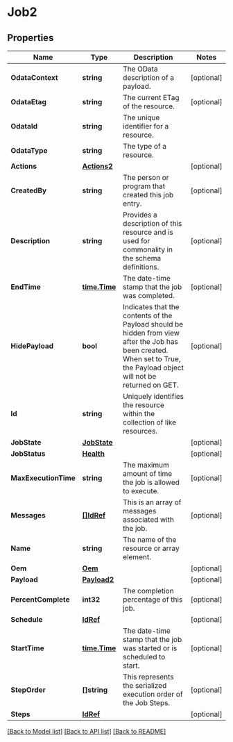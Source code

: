 # Job2

## Properties
Name | Type | Description | Notes
------------ | ------------- | ------------- | -------------
**OdataContext** | **string** | The OData description of a payload. | [optional] 
**OdataEtag** | **string** | The current ETag of the resource. | [optional] 
**OdataId** | **string** | The unique identifier for a resource. | 
**OdataType** | **string** | The type of a resource. | 
**Actions** | [**Actions2**](Actions_2.md) |  | [optional] 
**CreatedBy** | **string** | The person or program that created this job entry. | [optional] 
**Description** | **string** | Provides a description of this resource and is used for commonality  in the schema definitions. | [optional] 
**EndTime** | [**time.Time**](time.Time.md) | The date-time stamp that the job was completed. | [optional] 
**HidePayload** | **bool** | Indicates that the contents of the Payload should be hidden from view after the Job has been created.  When set to True, the Payload object will not be returned on GET. | [optional] 
**Id** | **string** | Uniquely identifies the resource within the collection of like resources. | 
**JobState** | [**JobState**](JobState.md) |  | [optional] 
**JobStatus** | [**Health**](Health.md) |  | [optional] 
**MaxExecutionTime** | **string** | The maximum amount of time the job is allowed to execute. | [optional] 
**Messages** | [**[]IdRef**](idRef.md) | This is an array of messages associated with the job. | [optional] 
**Name** | **string** | The name of the resource or array element. | 
**Oem** | [**Oem**](Oem.md) |  | [optional] 
**Payload** | [**Payload2**](Payload_2.md) |  | [optional] 
**PercentComplete** | **int32** | The completion percentage of this job. | [optional] 
**Schedule** | [**IdRef**](idRef.md) |  | [optional] 
**StartTime** | [**time.Time**](time.Time.md) | The date-time stamp that the job was started or is scheduled to start. | [optional] 
**StepOrder** | **[]string** | This represents the serialized execution order of the Job Steps. | [optional] 
**Steps** | [**IdRef**](idRef.md) |  | [optional] 

[[Back to Model list]](../README.md#documentation-for-models) [[Back to API list]](../README.md#documentation-for-api-endpoints) [[Back to README]](../README.md)


